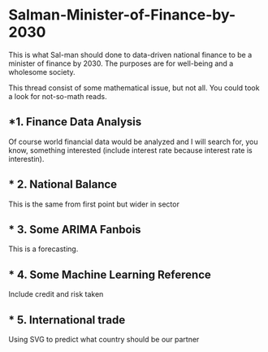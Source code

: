 # Salman-Minister-of-Finance-by-2030
This is what Sal-man should done to data-driven national finance to be a minister of finance by 2030. The purposes are for well-being and a wholesome society. 

This thread consist of some mathematical issue, but not all. You could took a look for not-so-math reads.

## *1. Finance Data Analysis

Of course world financial data would be analyzed and I will search for, you know, something interested (include interest rate because interest rate is interestin).

## * 2. National Balance

This is the same from first point but wider in sector

## * 3. Some ARIMA Fanbois

This is a forecasting. 

## * 4. Some Machine Learning Reference

Include credit and risk taken

## * 5. International trade

Using SVG to predict what country should be our partner
